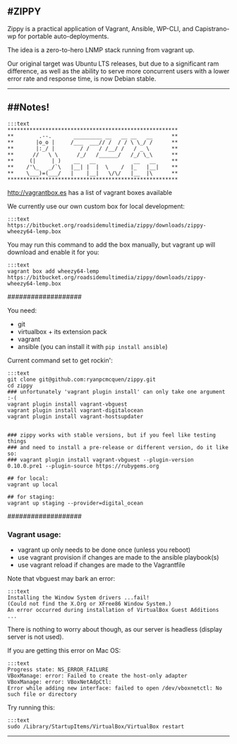 #ZIPPY
---
Zippy is a practical application of Vagrant, Ansible, WP-CLI, and Capistrano-wp for portable auto-deployments.

The idea is a zero-to-hero LNMP stack running from vagrant up.

Our original target was Ubuntu LTS releases, but due to a significant ram difference, as well as the ability to serve more concurrent users with a lower error rate and response time, is now Debian stable.

---
##Notes!
---

    :::text
    ******************************************************
    **        .--.       _________ __   __ __   __      **
    **       |o_o |     /___  ___// /  / / \ \_/ /      **
    **       |:_/ |        / /   / /__/ /   / _ \       **
    **      //   \ \      /_/   /______/   /_/ \_\      **
    **     (|     | )    __   __            __   __     **
    **    /'\_   _/`\   |__| |  |  \    /  |_   |__|    **
    **    \___)=(___/   |    |__|   \/\/   |__  |\      **
    ******************************************************

http://vagrantbox.es has a list of vagrant boxes available

We currently use our own custom box for local development:

    :::text
    https://bitbucket.org/roadsidemultimedia/zippy/downloads/zippy-wheezy64-lemp.box

You may run this command to add the box manually, but vagrant up will download and enable it for you:

    :::text
    vagrant box add wheezy64-lemp https://bitbucket.org/roadsidemultimedia/zippy/downloads/zippy-wheezy64-lemp.box



###################

You need:

- git
- virtualbox + its extension pack
- vagrant
- ansible (you can install it with `pip install ansible`)



Current command set to get rockin':

    :::text
    git clone git@github.com:ryanpcmcquen/zippy.git
    cd zippy
    ### unfortunately 'vagrant plugin install' can only take one argument  :-(
    vagrant plugin install vagrant-vbguest
    vagrant plugin install vagrant-digitalocean
    vagrant plugin install vagrant-hostsupdater
    
    
    ### zippy works with stable versions, but if you feel like testing things
    ### and need to install a pre-release or different version, do it like so:
    ### vagrant plugin install vagrant-vbguest --plugin-version 0.10.0.pre1 --plugin-source https://rubygems.org
    
    ## for local:
    vagrant up local
    
    ## for staging:
    vagrant up staging --provider=digital_ocean


###################

### Vagrant usage:

- vagrant up only needs to be done once (unless you reboot)
- use vagrant provision if changes are made to the ansible playbook(s)
- use vagrant reload if changes are made to the Vagrantfile

Note that vbguest may bark an error:

    :::text
    Installing the Window System drivers ...fail!
    (Could not find the X.Org or XFree86 Window System.)
    An error occurred during installation of VirtualBox Guest Additions ...

There is nothing to worry about though, as our server is headless (display server is not used).


If you are getting this error on Mac OS:

    :::text
    Progress state: NS_ERROR_FAILURE
    VBoxManage: error: Failed to create the host-only adapter
    VBoxManage: error: VBoxNetAdpCtl:
    Error while adding new interface: failed to open /dev/vboxnetctl: No such file or directory

Try running this:

    :::text
    sudo /Library/StartupItems/VirtualBox/VirtualBox restart

---

